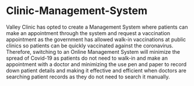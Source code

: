 # Clinic-Management-System

Valley Clinic has opted to create a Management System where patients can make an appointment through the system and request a vaccination appointment as the government has allowed walk-in vaccinations at public clinics so patients can be quickly vaccinated against the coronavirus. Therefore, switching to an Online Management System will minimize the spread of Covid-19 as patients do not need to walk-in and make an appointment with a doctor and minimizing the use pen and paper to record down patient details and making it effective and efficient when doctors are searching patient records as they do not need to search it manually.



